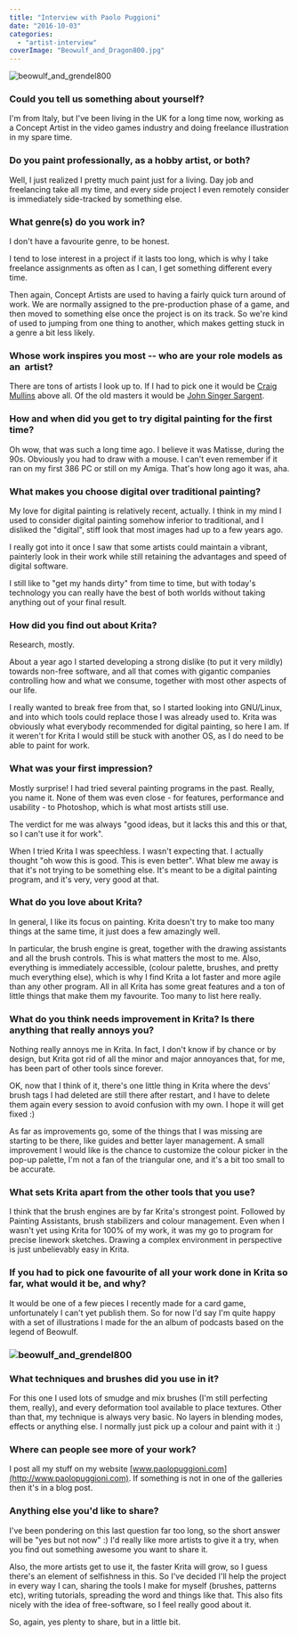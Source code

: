 ```yaml
---
title: "Interview with Paolo Puggioni"
date: "2016-10-03"
categories: 
  - "artist-interview"
coverImage: "Beowulf_and_Dragon800.jpg"
---
```


![beowulf_and_grendel800](/images/posts/2016/Beowulf_and_Grendel800.jpg)

### Could you tell us something about yourself?

I'm from Italy, but I've been living in the UK for a long time now, working as a Concept Artist in the video games industry and doing freelance illustration in my spare time.

### Do you paint professionally, as a hobby artist, or both?

Well, I just realized I pretty much paint just for a living. Day job and freelancing take all my time, and every side project I even remotely consider is immediately side-tracked by something else.

### What genre(s) do you work in?

I don't have a favourite genre, to be honest.

I tend to lose interest in a project if it lasts too long, which is why I take freelance assignments as often as I can, I get something different every time.

Then again, Concept Artists are used to having a fairly quick turn around of work. We are normally assigned to the pre-production phase of a game, and then moved to something else once the project is on its track. So we're kind of used to jumping from one thing to another, which makes getting stuck in a genre a bit less likely.

### Whose work inspires you most -- who are your role models as an  artist?

There are tons of artists I look up to. If I had to pick one it would be [Craig Mullins](http://www.goodbrush.com) above all. Of the old masters it would be [John Singer Sargent](http://www.johnsingersargent.org/).

### How and when did you get to try digital painting for the first time?

Oh wow, that was such a long time ago. I believe it was Matisse, during the 90s. Obviously you had to draw with a mouse. I can't even remember if it ran on my first 386 PC or still on my Amiga. That's how long ago it was, aha.

### What makes you choose digital over traditional painting?

My love for digital painting is relatively recent, actually. I think in my mind I used to consider digital painting somehow inferior to traditional, and I disliked the "digital", stiff look that most images had up to a few years ago.

I really got into it once I saw that some artists could maintain a vibrant, painterly look in their work while still retaining the advantages and speed of digital software.

I still like to "get my hands dirty" from time to time, but with today's technology you can really have the best of both worlds without taking anything out of your final result.

### How did you find out about Krita?

Research, mostly.

About a year ago I started developing a strong dislike (to put it very mildly) towards non-free software, and all that comes with gigantic companies controlling how and what we consume, together with most other aspects of our life.

I really wanted to break free from that, so I started looking into GNU/Linux, and into which tools could replace those I was already used to. Krita was obviously what everybody recommended for digital painting, so here I am. If it weren't for Krita I would still be stuck with another OS, as I do need to be able to paint for work.

### What was your first impression?

Mostly surprise! I had tried several painting programs in the past. Really, you name it. None of them was even close - for features, performance and usability - to Photoshop, which is what most artists still use.

The verdict for me was always "good ideas, but it lacks this and this or that, so I can't use it for work".

When I tried Krita I was speechless. I wasn't expecting that. I actually thought "oh wow this is good. This is even better". What blew me away is that it's not trying to be something else. It's meant to be a digital painting program, and it's very, very good at that.

### What do you love about Krita?

In general, I like its focus on painting. Krita doesn't try to make too many things at the same time, it just does a few amazingly well.

In particular, the brush engine is great, together with the drawing assistants and all the brush controls. This is what matters the most to me. Also, everything is immediately accessible, (colour palette, brushes, and pretty much everything else), which is why I find Krita a lot faster and more agile than any other program. All in all Krita has some great features and a ton of little things that make them my favourite. Too many to list here really.

### What do you think needs improvement in Krita? Is there anything that really annoys you?

Nothing really annoys me in Krita. In fact, I don't know if by chance or by design, but Krita got rid of all the minor and major annoyances that, for me, has been part of other tools since forever.

OK, now that I think of it, there's one little thing in Krita where the devs' brush tags I had deleted are still there after restart, and I have to delete them again every session to avoid confusion with my own. I hope it will get fixed :)

As far as improvements go, some of the things that I was missing are starting to be there, like guides and better layer management. A small improvement I would like is the chance to customize the colour picker in the pop-up palette, I'm not a fan of the triangular one, and it's a bit too small to be accurate.

### What sets Krita apart from the other tools that you use?

I think that the brush engines are by far Krita's strongest point. Followed by Painting Assistants, brush stabilizers and colour management. Even when I wasn't yet using Krita for 100% of my work, it was my go to program for precise linework sketches. Drawing a complex environment in perspective is just unbelievably easy in Krita.

### If you had to pick one favourite of all your work done in Krita so far, what would it be, and why?

It would be one of a few pieces I recently made for a card game, unfortunately I can't yet publish them. So for now I'd say I'm quite happy with a set of illustrations I made for the an album of podcasts based on the legend of Beowulf.

### ![beowulf_and_grendel800](/images/posts/2016/Beowulf_and_Grendel800.jpg)

### What techniques and brushes did you use in it?

For this one I used lots of smudge and mix brushes (I'm still perfecting them, really), and every deformation tool available to place textures. Other than that, my technique is always very basic. No layers in blending modes, effects or anything else. I normally just pick up a colour and paint with it :)

### Where can people see more of your work?

I post all my stuff on my website [www.paolopuggioni.com](http://www.paolopuggioni.com). If something is not in one of the galleries then it's in a blog post.

### Anything else you'd like to share?

I've been pondering on this last question far too long, so the short answer will be "yes but not now" :) I'd really like more artists to give it a try, when you find out something awesome you want to share it.

Also, the more artists get to use it, the faster Krita will grow, so I guess there's an element of selfishness in this. So I've decided I'll help the project in every way I can, sharing the tools I make for myself (brushes, patterns etc), writing tutorials, spreading the word and things like that. This also fits nicely with the idea of free-software, so I feel really good about it.

So, again, yes plenty to share, but in a little bit.
